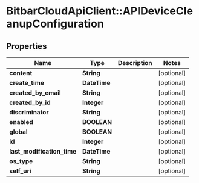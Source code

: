 # BitbarCloudApiClient::APIDeviceCleanupConfiguration

## Properties
Name | Type | Description | Notes
------------ | ------------- | ------------- | -------------
**content** | **String** |  | [optional] 
**create_time** | **DateTime** |  | [optional] 
**created_by_email** | **String** |  | [optional] 
**created_by_id** | **Integer** |  | [optional] 
**discriminator** | **String** |  | [optional] 
**enabled** | **BOOLEAN** |  | [optional] 
**global** | **BOOLEAN** |  | [optional] 
**id** | **Integer** |  | [optional] 
**last_modification_time** | **DateTime** |  | [optional] 
**os_type** | **String** |  | [optional] 
**self_uri** | **String** |  | [optional] 


